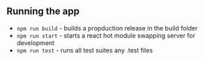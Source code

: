 

## Running the app
* `npm run build` - builds a propduction release in the build folder
* `npm run start` - starts a react hot module swapping server for development
* `npm run test`  - runs all test suites any .test files
